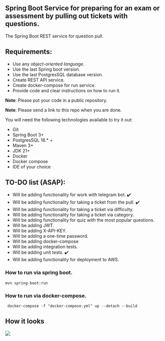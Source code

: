 ## Spring Boot Service for  preparing for an exam or assessment by pulling out tickets with questions.

The Spring Boot REST service for question pull.

## Requirements:

- Use any *object-oriented language*.
- Use the last Spring boot version.
- Use the last PostgresSQL database version.
- Create REST API service.
- Create docker-compose for run service.
- Provide code and clear instructions on how to run it.

**Note**: Please put your code in a public repository.

**Note**: Please send a link to this repo when you are done.

You will need the following technologies available to try it out:

* Git
* Spring Boot 3+
* PostgresSQL 16.* +
* Maven 3+
* JDK 21+
* Docker
* Docker compose
* IDE of your choice

## TO-DO list (ASAP):

- Will be adding functionality for work with telegram bot. :heavy_check_mark:
- Will be adding functionality for taking a ticket from the pull. :heavy_check_mark:
- Will be adding functionality for taking a ticket via difficulty.
- Will be adding functionality for taking a ticket via category.
- Will be adding functionality for quiz with the most popular questions.
- Will be adding JWT.
- Will be adding X-API-KEY.
- Will be adding a one-time password.
- Will be adding docker-compose
- Will be adding integration tests.
- Will be adding unit tests. :heavy_check_mark:
- Will be adding functionality for deployment to AWS.

### How to run via spring boot.

```mvn spring-boot:run```

### How to run via docker-compose.

``` docker-compose -f "docker-compose.yml" up --detach --build```

## How it looks
![](https://i.postimg.cc/NG30hQdz/649127e3-b25a-4589-bf1b-88960d521208.jpg)